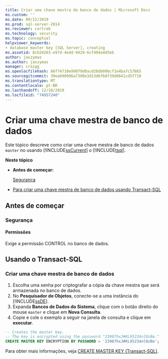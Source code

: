 ```yaml
---
title: Criar uma chave mestra do banco de dados | Microsoft Docs
ms.custom: ''
ms.date: 09/12/2019
ms.prod: sql-server-2014
ms.reviewer: carlrab
ms.technology: security
ms.topic: conceptual
helpviewer_keywords:
- database master key [SQL Server], creating
ms.assetid: 8cb24263-e97d-4e4d-9429-6cf494a4d5eb
author: jaszymas
ms.author: jaszymas
manager: craigg
ms.openlocfilehash: 86f74710e99079d0acd28db09bcf1e4ba7c57865
ms.sourcegitcommit: 39ea690996a7390e3d13d6fb8f39d8641cd5f710
ms.translationtype: MT
ms.contentlocale: pt-BR
ms.lasthandoff: 12/10/2019
ms.locfileid: "74957240"
---
```

# <a name="create-a-database-master-key"></a>Criar uma chave mestra de banco de dados

Este tópico descreve como criar uma chave mestra de banco de dados `master` no usando [!INCLUDE[ssCurrent](../../../includes/sscurrent-md.md)] o [!INCLUDE[tsql](../../../includes/tsql-md.md)].

**Neste tópico**

- **Antes de começar:**

  [Segurança](#Security)

- [Para criar uma chave mestra de banco de dados usando Transact-SQL](#TsqlProcedure)

## <a name="BeforeYouBegin"></a>Antes de começar

### <a name="Security"></a>Segurança

#### <a name="Permissions"></a>Permissões

Exige a permissão CONTROL no banco de dados.

## <a name="TsqlProcedure"></a>Usando o Transact-SQL

### <a name="to-create-a-database-master-key"></a>Criar uma chave mestra de banco de dados

1. Escolha uma senha por criptografar a cópia da chave mestra que será armazenada no banco de dados.
2. No **Pesquisador de Objetos**, conecte-se a uma instância do [!INCLUDE[ssDE](../../../includes/ssde-md.md)].
3. Expanda **Bancos de Dados do Sistema**, clique com o botão direito do mouse `master` e clique em **Nova Consulta**.
4. Copie e cole o exemplo a seguir na janela de consulta e clique em **executar**.

  ```sql
  -- Creates the master key.
  -- The key is encrypted using the password "23987hxJ#KL95234nl0zBe."
  CREATE MASTER KEY ENCRYPTION BY PASSWORD = '23987hxJ#KL95234nl0zBe';
```

Para obter mais informações, veja [CREATE MASTER KEY &#40;Transact-SQL&#41;](/sql/t-sql/statements/create-master-key-transact-sql).
